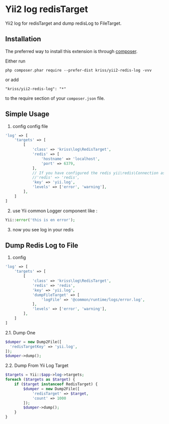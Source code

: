 Yii2 log redisTarget
====================
Yii2 log for redisTarget and dump redisLog to FileTarget.

Installation
------------

The preferred way to install this extension is through [composer](http://getcomposer.org/download/).

Either run

```
php composer.phar require --prefer-dist kriss/yii2-redis-log -vvv
```

or add

```
"kriss/yii2-redis-log": "*"
```

to the require section of your `composer.json` file.


Simple Usage
-----

1. config config file

```php
'log' => [
    'targets' => [
        [
            'class' => 'kriss\log\RedisTarget',
            'redis' => [
                'hostname' => 'localhost',
                'port' => 6379,                        
            ],
            // If you have configured the redis yii\redis\Connection as an application component,use bwlow
            //'redis' => 'redis',
            'key' => 'yii.log',
            'levels' => ['error', 'warning'],
        ],
    ]
]
```

2. use Yii common Logger component like :

```php
Yii::error('this is en error');
```

3. now you see log in your redis

Dump Redis Log to File
-----

1. config

```php
'log' => [
    'targets' => [
        [
            'class' => 'kriss\log\RedisTarget',
            'redis' => 'redis',
            'key' => 'yii.log',
            'dumpFileTarget' => [
                'logFile' => '@common/runtime/logs/error.log',
            ],
            'levels' => ['error', 'warning'],
        ],
    ]
]
```

2.1. Dump One

```php
$dumper = new Dump2File([
  'redisTargetKey' => 'yii.log',
]);
$dumper->dump();
```

2.2. Dump From Yii Log Target

```php
$targets = Yii::$app->log->targets;
foreach ($targets as $target) {
    if ($target instanceof RedisTarget) {
        $dumper = new Dump2File([
            'redisTarget' => $target,
            'count' => 1000
        ]);
        $dumper->dump();
    }
}
```
